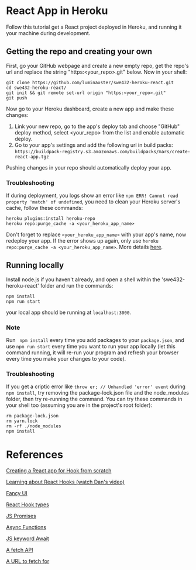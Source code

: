 # React App in Heroku
Follow this tutorial get a React project deployed in Heroku, and running it your machine during development.
## Getting the repo and creating your own
First, go your GitHub webpage and create a new empty repo, get the repo's url and replace the string "https:<your_repo>.git" below.
Now in your shell:
```
git clone https://github.com/luminaxster/swe432-heroku-react.git
cd swe432-heroku-react/
git init && git remote set-url origin "https:<your_repo>.git"
git push
```
Now go to your Heroku dashboard, create a new app and make these changes:
1. Link your new repo, go to the app's deploy tab and choose "GitHub" deploy method,
select <your_repo> from the list and enable automatic deploy.
2. Go to your app's settings and add the following url in build packs:
``` https://buildpack-registry.s3.amazonaws.com/buildpacks/mars/create-react-app.tgz ```

Pushing changes in your repo should automatically deploy your app.
### Troubleshooting
If during deployment, you logs show an error like   ```npm ERR! Cannot read property 'match' of undefined```, you need to clean your Heroku server's cache, follow these commands:
```
heroku plugins:install heroku-repo
heroku repo:purge_cache -a <your_heroku_app_name>
```
Don't forget to replace ```<your_heroku_app_name>``` with your app's name, now redeploy your app.
If the error shows up again, only use ```heroku repo:purge_cache -a <your_heroku_app_name>```.
More details [here](https://help.heroku.com/18PI5RSY/how-do-i-clear-the-build-cache).

## Running locally
Install node.js if you haven't already, and open a shell within the 'swe432-heroku-react' folder and run the commands:
```
npm install
npm run start
```
your local app should be running at ``` localhost:3000 ```.

### Note
Run ``` npm install``` every time you add packages to your ```package.json```, and use ```npm run start``` every time you want to run your app locally (let this command running, it will re-run your program and refresh your browser every time you make your changes to your code).

### Troubleshooting
If you get a criptic error like ```throw er; // Unhandled 'error' event``` during ```npm install```, try removing the package-lock.json file and the node_modules folder, then try re-running the command. You can try these commands in your shell too (assuming you are in the project's root folder):

```
rm package-lock.json
rm yarn.lock
rm -rf ./node_modules
npm install
```

# References
[Creating a React app for Hook from scratch](https://github.com/mars/create-react-app-buildpack)

[Learning about React Hooks (watch Dan's video)](https://reactjs.org/docs/hooks-intro.html)

[Fancy UI](https://material-ui.com/)

[React Hook types](https://reactjs.org/docs/hooks-overview.html)

[JS Promises](https://developer.mozilla.org/en-US/docs/Web/JavaScript/Reference/Global_Objects/Promise)

[Async Functions](https://developer.mozilla.org/en-US/docs/Web/JavaScript/Reference/Statements/async_function)

[JS keyword Await](https://developer.mozilla.org/en-US/docs/Web/JavaScript/Reference/Operators/await)

[A fetch API](https://developer.mozilla.org/en-US/docs/Web/API/Fetch_API)

[A URL to fetch for](https://randomuser.me/)


